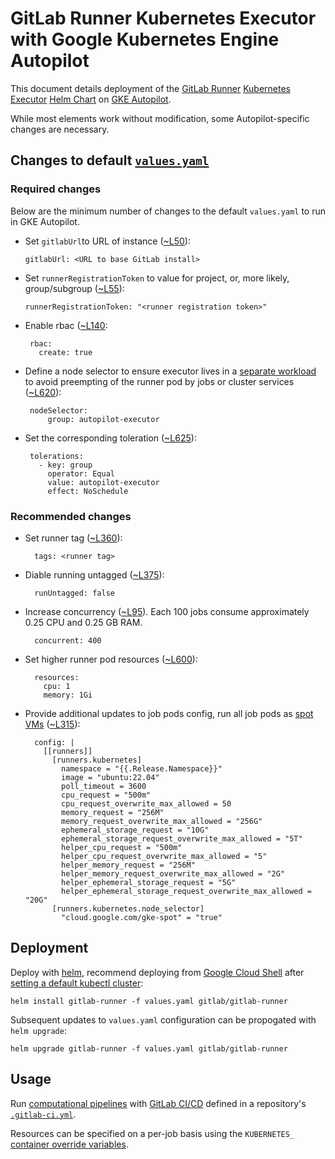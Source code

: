 # GitLab Runner Kubernetes Executor with Google Kubernetes Engine Autopilot

This document details deployment of the [GitLab Runner](https://docs.gitlab.com/runner/) [Kubernetes Executor](https://docs.gitlab.com/runner/executors/kubernetes.html) [Helm Chart](https://gitlab.com/gitlab-org/charts/gitlab-runner) on [GKE Autopilot](https://cloud.google.com/kubernetes-engine/docs/concepts/autopilot-overview).

While most elements work without modification, some Autopilot-specific changes are necessary.

## Changes to default [`values.yaml`](https://gitlab.com/gitlab-org/charts/gitlab-runner/-/blob/main/values.yaml)

### Required changes

Below are the minimum number of changes to the default `values.yaml` to run in GKE Autopilot.

* Set `gitlabUrl`to URL of instance ([~L50](https://gitlab.com/gitlab-org/charts/gitlab-runner/-/blob/main/values.yaml#L51)):

    `gitlabUrl: <URL to base GitLab install>`

* Set `runnerRegistrationToken` to value for project, or, more likely, group/subgroup ([~L55](https://gitlab.com/gitlab-org/charts/gitlab-runner/-/blob/main/values.yaml#L57)):

    `runnerRegistrationToken: "<runner registration token>"`

* Enable rbac ([~L140](https://gitlab.com/gitlab-org/charts/gitlab-runner/-/blob/main/values.yaml#L139):

       rbac:
         create: true

* Define a node selector to ensure executor lives in a [separate workload](https://cloud.google.com/kubernetes-engine/docs/how-to/node-auto-provisioning#workload_separation) to avoid preempting of the runner pod by jobs or cluster services ([~L620](https://gitlab.com/gitlab-org/charts/gitlab-runner/-/blob/main/values.yaml#L617)):

       nodeSelector:
           group: autopilot-executor

* Set the corresponding toleration ([~L625](https://gitlab.com/gitlab-org/charts/gitlab-runner/-/blob/main/values.yaml#L625)):

       tolerations:
         - key: group
           operator: Equal
           value: autopilot-executor
           effect: NoSchedule

### Recommended changes

* Set runner tag ([~L360](https://gitlab.com/gitlab-org/charts/gitlab-runner/-/blob/main/values.yaml#L358)):

        tags: <runner tag>

* Diable running untagged ([~L375](https://gitlab.com/gitlab-org/charts/gitlab-runner/-/blob/main/values.yaml#L374)):

        runUntagged: false

* Increase concurrency ([~L95](https://gitlab.com/gitlab-org/charts/gitlab-runner/-/blob/main/values.yaml#L93)). Each 100 jobs consume approximately 0.25 CPU and 0.25 GB RAM.

        concurrent: 400

* Set higher runner pod resources ([~L600](https://gitlab.com/gitlab-org/charts/gitlab-runner/-/blob/main/values.yaml#L601)):

        resources:
          cpu: 1
          memory: 1Gi

* Provide additional updates to job pods config, run all job pods as [spot VMs](https://cloud.google.com/kubernetes-engine/docs/concepts/spot-vms) ([~L315](https://gitlab.com/gitlab-org/charts/gitlab-runner/-/blob/main/values.yaml#L317)):

        config: |
          [[runners]]
            [runners.kubernetes]
              namespace = "{{.Release.Namespace}}"
              image = "ubuntu:22.04"
              poll_timeout = 3600
              cpu_request = "500m"
              cpu_request_overwrite_max_allowed = 50
              memory_request = "256M"
              memory_request_overwrite_max_allowed = "256G"
              ephemeral_storage_request = "10G"
              ephemeral_storage_request_overwrite_max_allowed = "5T"
              helper_cpu_request = "500m"
              helper_cpu_request_overwrite_max_allowed = "5"
              helper_memory_request = "256M"
              helper_memory_request_overwrite_max_allowed = "2G"
              helper_ephemeral_storage_request = "5G"
              helper_ephemeral_storage_request_overwrite_max_allowed = "20G"
            [runners.kubernetes.node_selector]
              "cloud.google.com/gke-spot" = "true"
 
## Deployment

Deploy with [helm](https://helm.sh), recommend deploying from [Google Cloud Shell](https://cloud.google.com/shell) after [setting a default kubectl cluster](https://cloud.google.com/kubernetes-engine/docs/how-to/cluster-access-for-kubectl#default_cluster_kubectl):

    helm install gitlab-runner -f values.yaml gitlab/gitlab-runner

Subsequent updates to `values.yaml` configuration can be propogated with `helm upgrade`:

    helm upgrade gitlab-runner -f values.yaml gitlab/gitlab-runner

## Usage

Run [computational pipelines](https://en.wikipedia.org/wiki/Pipeline_(computing)) with [GitLab CI/CD](https://docs.gitlab.com/ee/ci) defined in a repository's [`.gitlab-ci.yml`](https://docs.gitlab.com/ee/ci/yaml/gitlab_ci_yaml.html).

Resources can be specified on a per-job basis using the `KUBERNETES_` [container override variables](https://docs.gitlab.com/runner/executors/kubernetes.html#overwriting-container-resources).
